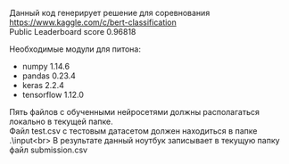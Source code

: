 Данный код генерирует решение для соревнования https://www.kaggle.com/c/bert-classification <br>
Public Leaderboard score 0.96818

Необходимые модули для питона:
- numpy 1.14.6
- pandas 0.23.4
- keras 2.2.4
- tensorflow 1.12.0

Пять файлов с обученными нейросетями должны располагаться локально в текущей папке.<br>
Файл test.csv с тестовым датасетом должен находиться в папке .\input\<br>
В результате данный ноутбук записывает в текущую папку файл submission.csv<br>
